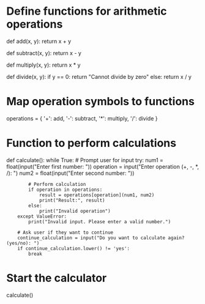 # Define functions for arithmetic operations
def add(x, y):
    return x + y

def subtract(x, y):
    return x - y

def multiply(x, y):
    return x * y

def divide(x, y):
    if y == 0:
        return "Cannot divide by zero"
    else:
        return x / y

# Map operation symbols to functions
operations = {
    '+': add,
    '-': subtract,
    '*': multiply,
    '/': divide
}

# Function to perform calculations
def calculate():
    while True:
        # Prompt user for input
        try:
            num1 = float(input("Enter first number: "))
            operation = input("Enter operation (+, -, *, /): ")
            num2 = float(input("Enter second number: "))
            
            # Perform calculation
            if operation in operations:
                result = operations[operation](num1, num2)
                print("Result:", result)
            else:
                print("Invalid operation")
        except ValueError:
            print("Invalid input. Please enter a valid number.")
        
        # Ask user if they want to continue
        continue_calculation = input("Do you want to calculate again? (yes/no): ")
        if continue_calculation.lower() != 'yes':
            break

# Start the calculator
calculate()
